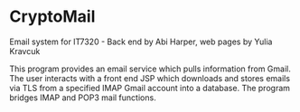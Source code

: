 # CryptoMail
Email system for IT7320 - Back end by Abi Harper, web pages by Yulia Kravcuk

This program provides an email service which pulls information from Gmail. The user interacts with a front end JSP which downloads and stores emails via TLS from a specified IMAP Gmail account into a database. The program bridges IMAP and POP3 mail functions.
